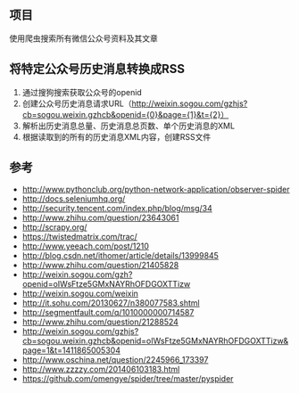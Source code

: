 ## 项目
使用爬虫搜索所有微信公众号资料及其文章

## 将特定公众号历史消息转换成RSS
1. 通过搜狗搜索获取公众号的openid
2. 创建公众号历史消息请求URL（http://weixin.sogou.com/gzhjs?cb=sogou.weixin.gzhcb&openid={0}&page={1}&t={2}）
3. 解析出历史消息总量、历史消息总页数、单个历史消息的XML
4. 根据读取到的所有的历史消息XML内容，创建RSS文件

## 参考
* http://www.pythonclub.org/python-network-application/observer-spider
* http://docs.seleniumhq.org/
* http://security.tencent.com/index.php/blog/msg/34
* http://www.zhihu.com/question/23643061
* http://scrapy.org/
* https://twistedmatrix.com/trac/
* http://www.yeeach.com/post/1210
* http://blog.csdn.net/ithomer/article/details/13999845
* http://www.zhihu.com/question/21405828
* http://weixin.sogou.com/gzh?openid=oIWsFtze5GMxNAYRhOFDGOXTTizw
* http://weixin.sogou.com/weixin
* http://it.sohu.com/20130627/n380077583.shtml
* http://segmentfault.com/q/1010000000714587
* http://www.zhihu.com/question/21288524
* http://weixin.sogou.com/gzhjs?cb=sogou.weixin.gzhcb&openid=oIWsFtze5GMxNAYRhOFDGOXTTizw&page=1&t=1411865005304
* http://www.oschina.net/question/2245966_173397
* http://www.zzzzy.com/201406103183.html
* https://github.com/omengye/spider/tree/master/pyspider
